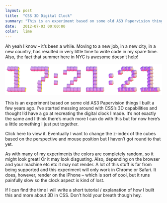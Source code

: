 ```yaml
---
layout: post
title:  "CSS 3D Digital Clock"
summary: "This is an experiment based on some old AS3 Papervision things I built a few years ago"
date:   2012-07-03 00:00:00
color:  lime
---
```


Ah yeah I know – it’s been a while. Moving to a new job, in a new city, in a new country, has resulted in very little time to write code in my spare time. Also, the fact that summer here in NYC is awesome doesn’t help!

[![CSS 3D Clock](/images/css-3d-digital-clock/clock.png)](http://flashmonkey.co.uk/lab/css-clock/)

This is an experiment based on some old AS3 Papervision things I built a few years ago. I’ve started messing around with CSS’s 3D capabilities and thought I’d have a go at recreating the digital clock I made. It’s not exactly the same and I think there’s much more I can do with this but for now here’s a little something I just put together.

Click here to view it. Eventually I want to change the z-index of the cubes based on the perspective and mouse position but I haven’t got round to that yet.

As with many of my experiments the colors are completely random, so it might look great! Or it may look disgusting. Also, depending on the browser and your machine etc etc it may not render. A lot of this stuff is far from being supported and this experiment will only work in Chrome or Safari. It does, however, render on the iPhone – which is sort of cool, but it runs painfully slow so the clock aspect is kind of lost.

If I can find the time I will write a short tutorial / explanation of how I built this and more about 3D in CSS. Don’t hold your breath though hey.
